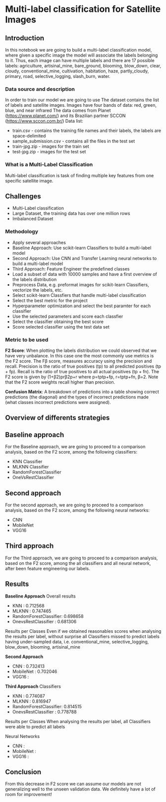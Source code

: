 # Multi-label classification for Satellite Images

## Introduction
In this notebook we are going to build a multi-label classification model, where given a specific image the model will associate the labels belonging to it. Thus, each image can have multiple labels and there are 17 possible labels: agriculture, artisinal_mine, bare_ground, blooming, blow_down, clear, cloudy, conventional_mine, cultivation, habitation, haze, partly_cloudy, primary, road, selective_logging, slash_burn, water.

### Data source and description
In order to train our model we are going to use 
The dataset contains the list of labels and satellite images. Images have four bands of data: red, green, blue, and near infrared
The data comes from Planet (https://www.planet.com/) and its Brazilian partner SCCON (https://www.sccon.com.br/)
Data list:
-  train.csv - contains the training file names and their labels, the labels are space-delimited
-  sample_submission.csv - contains all the files in the test set
-  train-jpg.zip - images for the train set
-  test-jpg.zip - images for the test set

### What is a Multi-Label Classification
Multi-label classification is task of finding multiple key features from one specific satellite image.

## Challenges
- Multi-Label classification
- Large Dataset, the training data has over one million rows 
- Imbalanced Dataset

### Methodology 
-  Apply several approaches
  - Baseline Approach: Use scikit-learn Classifiers to build a multi-label model 
  - Second Approach: Use CNN and Transfer Learning neural networks to build a multi-label model 
  - Third Approach: Feature Engineer the predefined classes
-  Load a subset of data with 10000 samples and have a first overview of the labels distribution
-  Preprocess Data, e.g. preformat images for scikit-learn Classifiers, vectorize the labels, etc.
-  Select scikit-learn Classfiers that handle multi-label classification
-  Select the best metric for the project
-  Hyperparameter optimization and select the best paramter for each classifier 
-  Use the selected parameters and score each classfier
-  Select the classifier obtaining the best score
-  Score selected classifier using the test data set

### Metric to be used
**F2 Score**: When plotting the labels distribution we could observed that we have very unbalance. In this case one the most commonly use metrics is  the F2 score. The Fβ score, measures accuracy using the precision and recall. Precision is the ratio of true positives (tp) to all predicted positives (tp + fp). Recall is the ratio of true positives to all actual positives (tp + fn). The F2 score is given by (1+β2)prβ2p+r  where  p=tptp+fp,  r=tptp+fn, β=2. Note that the F2 score weights recall higher than precision.

**Confusion Matrix**: A breakdown of predictions into a table showing correct predictions (the diagonal) and the types of incorrect predictions made (what classes incorrect predictions were assigned).

## Overview of differents strategies
## Baseline approach
For the Baseline approach, we are going to proceed to a comparison analysis, based on the F2 score, among the following classifiers:
  - KNN Classifier
  - MLKNN Classifier
  - RandomForestClassifier
  - OneVsRestClassifier
  
## Second approach
For the second approach, we are going to proceed to a comparison analysis, based on the F2 score, among the following neural networks:
- CNN
- MobileNet
- VGG16

## Third approach
For the Third approach, we are going to proceed to a comparison analysis, based on the F2 score, among the all classifiers and all neural network, after been feature engineering our labels.

## Results
**Baseline Approach** 
Overall results
- KNN                   : 0.712568
- MLKNN                 : 0.747465
- RandomForestClassifier: 0.698658
- OnevsRestClassifier   : 0.681306

Results per Classes
Even if we obtained reasonables scores when analysing the results per label, without surprise all Classifiers missed to predict labels having under-sampled data, i.e. conventional_mine, selective_logging, blow_down, blooming, artisinal_mine

**Second Approach**
- CNN                   : 0.732413
- MobileNet             : 0.702046
- VGG16                 : 

**Third Approach**
Classifiers
- KNN                   : 0.774087
- MLKNN                 : 0.816947
- RandomForestClassifier: 0.814515
- OnevsRestClassifier   : 0.778788

Results per Classes
When analysing the results per label, all Classifiers were able to predict all labels

Neural Networks
- CNN                   : 
- MobileNet             : 
- VGG16                 : 

## Conclusion
From this decrease in F2 score we can assume our models are not generalizing well to the unseen validation data. We definitely have a lot of room for improvement!
